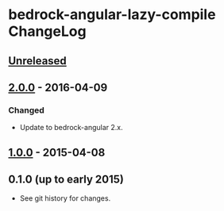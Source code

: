 # bedrock-angular-lazy-compile ChangeLog

## [Unreleased]

## [2.0.0] - 2016-04-09

### Changed
- Update to bedrock-angular 2.x.

## [1.0.0] - 2015-04-08

## 0.1.0 (up to early 2015)

- See git history for changes.

[Unreleased]: https://github.com/digitalbazaar/bedrock-angular-lazy-compile/compare/2.0.0...HEAD
[2.0.0]: https://github.com/digitalbazaar/bedrock-angular-lazy-compile/compare/1.0.0...2.0.0
[1.0.0]: https://github.com/digitalbazaar/bedrock-angular-lazy-compile/compare/0.1.0...1.0.0
